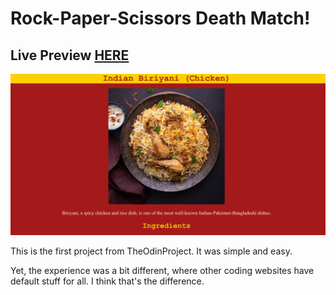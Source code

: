 # Rock-Paper-Scissors Death Match!
## Live Preview <a href="https://anaseig.github.io/odin_recipes" target="_blank">HERE</a>

<img src="recipes/preview.png">

<p>This is the first project from TheOdinProject. It was simple and easy.</p>
<p>Yet, the experience was a bit different, where other coding websites have default stuff for all. I think that's the difference.</p>
